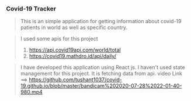 ### Covid-19 Tracker
>This is an simple application for getting information about covid-19 patients in world as well as specific country.

>I used some apis for this project
> 1. https://api.covid19api.com/world/total
> 2. https://covid19.mathdro.id/api/daily/

> I have developed this application using React js. I haven't used state management for this project. It is fetching data from api.
> video Link ==> https://github.com/tushant1037/covid-19.github.io/blob/master/bandicam%202020-07-28%2022-01-40-980.mp4
